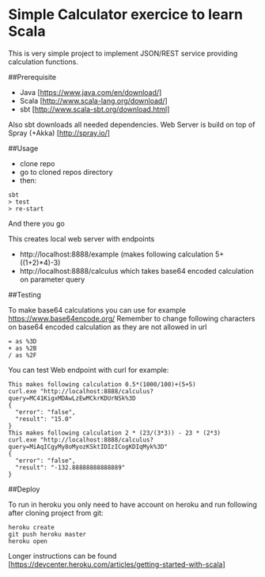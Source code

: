 # Simple Calculator exercice to learn Scala

This is very simple project to implement JSON/REST service providing calculation functions.

##Prerequisite
- Java [https://www.java.com/en/download/]
- Scala [http://www.scala-lang.org/download/]
- sbt [http://www.scala-sbt.org/download.html]

Also sbt downloads all needed dependencies. Web Server is build on top of Spray (+Akka) [http://spray.io/]

##Usage

- clone repo
- go to cloned repos directory
- then:
```
sbt
> test
> re-start
```

And there you go

This creates local web server with endpoints 
- http://localhost:8888/example (makes following calculation 5+((1+2)*4)-3)
- http://localhost:8888/calculus which takes base64 encoded calculation on parameter query

##Testing

To make base64 calculations you can use for example https://www.base64encode.org/ 
Remember to change following characters on base64 encoded calculation as they are not allowed in url
```
= as %3D
+ as %2B
/ as %2F
```

You can test Web endpoint with curl for example:

```
This makes following calculation 0.5*(1000/100)+(5+5)
curl.exe "http://localhost:8888/calculus?query=MC41KigxMDAwLzEwMCkrKDUrNSk%3D
{
  "error": "false",
  "result": "15.0"
}
This makes following calculation 2 * (23/(3*3)) - 23 * (2*3)
curl.exe "http://localhost:8888/calculus?query=MiAqICgyMy8oMyozKSktIDIzICogKDIqMyk%3D"
{
  "error": "false",
  "result": "-132.88888888888889"
}
```

##Deploy

To run in heroku you only need to have account on heroku and run following after cloning project from git:

```
heroku create
git push heroku master
heroku open
```

Longer instructions can be found [https://devcenter.heroku.com/articles/getting-started-with-scala]
